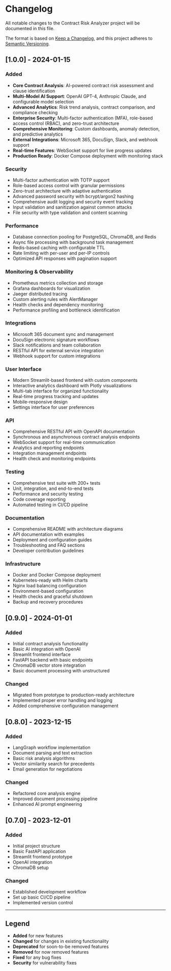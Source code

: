 # Changelog

All notable changes to the Contract Risk Analyzer project will be documented in this file.

The format is based on [Keep a Changelog](https://keepachangelog.com/en/1.0.0/),
and this project adheres to [Semantic Versioning](https://semver.org/spec/v2.0.0.html).

## [1.0.0] - 2024-01-15

### Added

- **Core Contract Analysis**: AI-powered contract risk assessment and clause identification
- **Multi-Model AI Support**: OpenAI GPT-4, Anthropic Claude, and configurable model selection
- **Advanced Analytics**: Risk trend analysis, contract comparison, and compliance checking
- **Enterprise Security**: Multi-factor authentication (MFA), role-based access control (RBAC), and zero-trust architecture
- **Comprehensive Monitoring**: Custom dashboards, anomaly detection, and predictive analytics
- **External Integrations**: Microsoft 365, DocuSign, Slack, and webhook support
- **Real-time Features**: WebSocket support for live progress updates
- **Production Ready**: Docker Compose deployment with monitoring stack

### Security

- Multi-factor authentication with TOTP support
- Role-based access control with granular permissions
- Zero-trust architecture with adaptive authentication
- Advanced password security with bcrypt/argon2 hashing
- Comprehensive audit logging and security event tracking
- Input validation and sanitization against common attacks
- File security with type validation and content scanning

### Performance

- Database connection pooling for PostgreSQL, ChromaDB, and Redis
- Async file processing with background task management
- Redis-based caching with configurable TTL
- Rate limiting with per-user and per-IP controls
- Optimized API responses with pagination support

### Monitoring & Observability

- Prometheus metrics collection and storage
- Grafana dashboards for visualization
- Jaeger distributed tracing
- Custom alerting rules with AlertManager
- Health checks and dependency monitoring
- Performance profiling and bottleneck identification

### Integrations

- Microsoft 365 document sync and management
- DocuSign electronic signature workflows
- Slack notifications and team collaboration
- RESTful API for external service integration
- Webhook support for custom integrations

### User Interface

- Modern Streamlit-based frontend with custom components
- Interactive analytics dashboard with Plotly visualizations
- Multi-tab interface for organized functionality
- Real-time progress tracking and updates
- Mobile-responsive design
- Settings interface for user preferences

### API

- Comprehensive RESTful API with OpenAPI documentation
- Synchronous and asynchronous contract analysis endpoints
- WebSocket support for real-time communication
- Analytics and reporting endpoints
- Integration management endpoints
- Health check and monitoring endpoints

### Testing

- Comprehensive test suite with 200+ tests
- Unit, integration, and end-to-end tests
- Performance and security testing
- Code coverage reporting
- Automated testing in CI/CD pipeline

### Documentation

- Comprehensive README with architecture diagrams
- API documentation with examples
- Deployment and configuration guides
- Troubleshooting and FAQ sections
- Developer contribution guidelines

### Infrastructure

- Docker and Docker Compose deployment
- Kubernetes-ready with Helm charts
- Nginx load balancing configuration
- Environment-based configuration
- Health checks and graceful shutdown
- Backup and recovery procedures

## [0.9.0] - 2024-01-01

### Added

- Initial contract analysis functionality
- Basic AI integration with OpenAI
- Streamlit frontend interface
- FastAPI backend with basic endpoints
- ChromaDB vector store integration
- Basic document processing with unstructured

### Changed

- Migrated from prototype to production-ready architecture
- Implemented proper error handling and logging
- Added comprehensive configuration management

## [0.8.0] - 2023-12-15

### Added

- LangGraph workflow implementation
- Document parsing and text extraction
- Basic risk analysis algorithms
- Vector similarity search for precedents
- Email generation for negotiations

### Changed

- Refactored core analysis engine
- Improved document processing pipeline
- Enhanced AI prompt engineering

## [0.7.0] - 2023-12-01

### Added

- Initial project structure
- Basic FastAPI application
- Streamlit frontend prototype
- OpenAI integration
- ChromaDB setup

### Changed

- Established development workflow
- Set up basic CI/CD pipeline
- Implemented version control

---

## Legend

- **Added** for new features
- **Changed** for changes in existing functionality
- **Deprecated** for soon-to-be removed features
- **Removed** for now removed features
- **Fixed** for any bug fixes
- **Security** for vulnerability fixes
